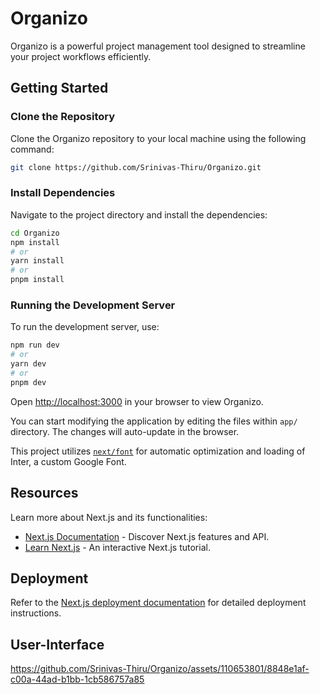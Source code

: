 # Organizo

Organizo is a powerful project management tool designed to streamline your project workflows efficiently.

## Getting Started

### Clone the Repository

Clone the Organizo repository to your local machine using the following command:

  ```bash
  git clone https://github.com/Srinivas-Thiru/Organizo.git
  ```

### Install Dependencies

Navigate to the project directory and install the dependencies:

  ```bash
  cd Organizo
  npm install
  # or
  yarn install
  # or
  pnpm install
  ```

### Running the Development Server

To run the development server, use:

  ```bash
  npm run dev
  # or
  yarn dev
  # or
  pnpm dev
  ```

Open [http://localhost:3000](http://localhost:3000) in your browser to view Organizo.

You can start modifying the application by editing the files within `app/` directory. The changes will auto-update in the browser.

This project utilizes [`next/font`](https://nextjs.org/docs/basic-features/font-optimization) for automatic optimization and loading of Inter, a custom Google Font.

## Resources

Learn more about Next.js and its functionalities:

- [Next.js Documentation](https://nextjs.org/docs) - Discover Next.js features and API.
- [Learn Next.js](https://nextjs.org/learn) - An interactive Next.js tutorial.

## Deployment

Refer to the [Next.js deployment documentation](https://nextjs.org/docs/deployment) for detailed deployment instructions.


## User-Interface



https://github.com/Srinivas-Thiru/Organizo/assets/110653801/8848e1af-c00a-44ad-b1bb-1cb586757a85


